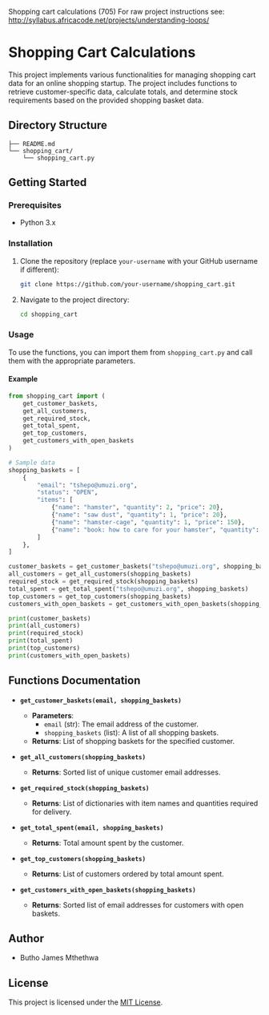 Shopping cart calculations (705)
For raw project instructions see: http://syllabus.africacode.net/projects/understanding-loops/

# Shopping Cart Calculations

This project implements various functionalities for managing shopping cart data for an online shopping startup. The project includes functions to retrieve customer-specific data, calculate totals, and determine stock requirements based on the provided shopping basket data.

## Directory Structure

```
├── README.md
└── shopping_cart/
    └── shopping_cart.py
```

## Getting Started

### Prerequisites

- Python 3.x

### Installation

1. Clone the repository (replace `your-username` with your GitHub username if different):
    ```sh
    git clone https://github.com/your-username/shopping_cart.git
    ```

2. Navigate to the project directory:
    ```sh
    cd shopping_cart
    ```

### Usage

To use the functions, you can import them from `shopping_cart.py` and call them with the appropriate parameters.

#### Example

```python
from shopping_cart import (
    get_customer_baskets,
    get_all_customers,
    get_required_stock,
    get_total_spent,
    get_top_customers,
    get_customers_with_open_baskets
)

# Sample data
shopping_baskets = [
    {
        "email": "tshepo@umuzi.org",
        "status": "OPEN",
        "items": [
            {"name": "hamster", "quantity": 2, "price": 20},
            {"name": "saw dust", "quantity": 1, "price": 20},
            {"name": "hamster-cage", "quantity": 1, "price": 150},
            {"name": "book: how to care for your hamster", "quantity": 1, "price": 150}
        ]
    },
]

customer_baskets = get_customer_baskets("tshepo@umuzi.org", shopping_baskets)
all_customers = get_all_customers(shopping_baskets)
required_stock = get_required_stock(shopping_baskets)
total_spent = get_total_spent("tshepo@umuzi.org", shopping_baskets)
top_customers = get_top_customers(shopping_baskets)
customers_with_open_baskets = get_customers_with_open_baskets(shopping_baskets)

print(customer_baskets)
print(all_customers)
print(required_stock)
print(total_spent)
print(top_customers)
print(customers_with_open_baskets)
```

## Functions Documentation

- **`get_customer_baskets(email, shopping_baskets)`**
  - **Parameters**:
    - `email` (str): The email address of the customer.
    - `shopping_baskets` (list): A list of all shopping baskets.
  - **Returns**: List of shopping baskets for the specified customer.

- **`get_all_customers(shopping_baskets)`**
  - **Returns**: Sorted list of unique customer email addresses.

- **`get_required_stock(shopping_baskets)`**
  - **Returns**: List of dictionaries with item names and quantities required for delivery.

- **`get_total_spent(email, shopping_baskets)`**
  - **Returns**: Total amount spent by the customer.

- **`get_top_customers(shopping_baskets)`**
  - **Returns**: List of customers ordered by total amount spent.

- **`get_customers_with_open_baskets(shopping_baskets)`**
  - **Returns**: Sorted list of email addresses for customers with open baskets.

## Author

- Butho James Mthethwa

## License

This project is licensed under the [MIT License](https://mit-license.org/).